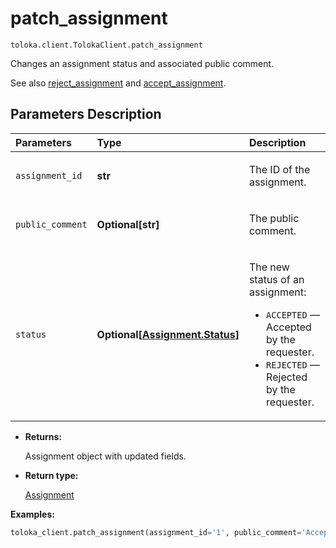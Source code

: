 # patch_assignment
`toloka.client.TolokaClient.patch_assignment`

Changes an assignment status and associated public comment.


See also [reject_assignment](toloka.client.TolokaClient.reject_assignment.md) and [accept_assignment](toloka.client.TolokaClient.accept_assignment.md).

## Parameters Description

| Parameters | Type | Description |
| :----------| :----| :-----------|
`assignment_id`|**str**|<p>The ID of the assignment.</p>
`public_comment`|**Optional\[str\]**|<p>The public comment.</p>
`status`|**Optional\[[Assignment.Status](toloka.client.assignment.Assignment.Status.md)\]**|<p>The new status of an assignment:<ul><li>`ACCEPTED` — Accepted by the requester.</li><li>`REJECTED` — Rejected by the requester.</li></ul></p>

* **Returns:**

  Assignment object with updated fields.

* **Return type:**

  [Assignment](toloka.client.assignment.Assignment.md)

**Examples:**

```python
toloka_client.patch_assignment(assignment_id='1', public_comment='Accepted. Good job.', status='ACCEPTED')
```
